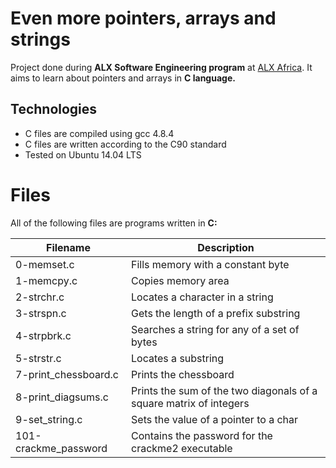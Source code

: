 # Even more pointers, arrays and strings #
Project done during __ALX Software Engineering program__ at [ALX Africa](https://www.alxafrica.com/). It aims to learn about pointers and arrays in __C language.__

## Technologies ##
* C files are compiled using gcc 4.8.4
* C files are written according to the C90 standard
* Tested on Ubuntu 14.04 LTS
# Files #
All of the following files are programs written in __C:__

Filename |Description
---------|-----------
0-memset.c	| Fills memory with a constant byte
1-memcpy.c	| Copies memory area
2-strchr.c	| Locates a character in a string
3-strspn.c	| Gets the length of a prefix substring
4-strpbrk.c	| Searches a string for any of a set of bytes
5-strstr.c	| Locates a substring
7-print_chessboard.c	| Prints the chessboard
8-print_diagsums.c	| Prints the sum of the two diagonals of a square matrix of integers
9-set_string.c	| Sets the value of a pointer to a char
101-crackme_password	| Contains the password for the crackme2 executable
